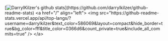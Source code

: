 
[![DarrylKilzer's github stats](https://github-readme-stats.vercel.app/api?username=darrylkilzer&show_icons=true&bg_color=rgba(255,255,255,1))](https://github.com/darrylkilzer/github-readme-stats)
<a href="/" align="left">
    <img src="https://github-readme-stats.vercel.app/api/top-langs/?username=darrylkilzer&text_color=586069&layout=compact&hide_border=true&bg_color=fff&title_color=0366d6&count_private=true&include_all_commits=true" />
  </a>
<!--
**DarrylKilzer/darrylkilzer** is a ✨ _special_ ✨ repository because its `README.md` (this file) appears on your GitHub profile.

Here are some ideas to get you started:

- 🔭 I’m currently working on ...
- 🌱 I’m currently learning ...
- 👯 I’m looking to collaborate on ...
- 🤔 I’m looking for help with ...
- 💬 Ask me about ...
- 📫 How to reach me: ...
- 😄 Pronouns: ...
- ⚡ Fun fact: ...
-->
